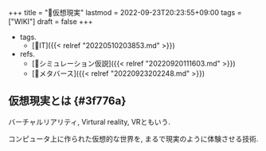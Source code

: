 +++
title = "📝仮想現実"
lastmod = 2022-09-23T20:23:55+09:00
tags = ["WIKI"]
draft = false
+++

-   tags.
    -   [🔖IT]({{< relref "20220510203853.md" >}})
-   refs.
    -   [📝シミュレーション仮説]({{< relref "20220920111603.md" >}})
    -   [📝メタバース]({{< relref "20220923202248.md" >}})


## 仮想現実とは {#3f776a}

バーチャルリアリティ, Virtural reality, VRともいう.

コンピュータ上に作られた仮想的な世界を, まるで現実のように体験させる技術.
